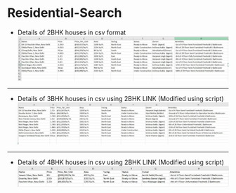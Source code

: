 # Residential-Search

* Details of 2BHK houses in csv format
![Screenshot](1st.JPG)

---------------------------------------------------------------------------

* Details of 3BHK houses in csv using 2BHK LINK (Modified using script)
![Screenshot](2nd.JPG)


---------------------------------------------------------------------------

* Details of 4BHK houses in csv using 2BHK LINK (Modified using script)
![Screenshot](3rd.JPG)
